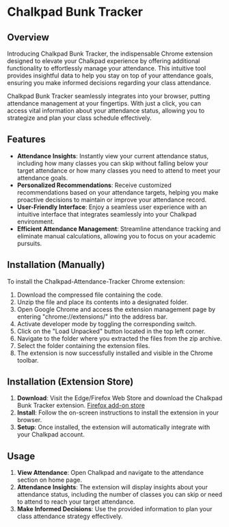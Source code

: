 # Chalkpad Bunk Tracker

## Overview
Introducing Chalkpad Bunk Tracker, the indispensable Chrome extension designed to elevate your Chalkpad experience by offering additional functionality to effortlessly manage your attendance. This intuitive tool provides insightful data to help you stay on top of your attendance goals, ensuring you make informed decisions regarding your class attendance.

Chalkpad Bunk Tracker seamlessly integrates into your browser, putting attendance management at your fingertips. With just a click, you can access vital information about your attendance status, allowing you to strategize and plan your class schedule effectively.

## Features
- **Attendance Insights**: Instantly view your current attendance status, including how many classes you can skip without falling below your target attendance or how many classes you need to attend to meet your attendance goals.
- **Personalized Recommendations**: Receive customized recommendations based on your attendance targets, helping you make proactive decisions to maintain or improve your attendance record.
- **User-Friendly Interface**: Enjoy a seamless user experience with an intuitive interface that integrates seamlessly into your Chalkpad environment.
- **Efficient Attendance Management**: Streamline attendance tracking and eliminate manual calculations, allowing you to focus on your academic pursuits.

## Installation (Manually)
To install the Chalkpad-Attendance-Tracker Chrome extension:
1. Download the compressed file containing the code.
2. Unzip the file and place its contents into a designated folder.
3. Open Google Chrome and access the extension management page by entering "chrome://extensions/" into the address bar.
4. Activate developer mode by toggling the corresponding switch.
5. Click on the "Load Unpacked" button located in the top left corner.
6. Navigate to the folder where you extracted the files from the zip archive.
7. Select the folder containing the extension files.
8. The extension is now successfully installed and visible in the Chrome toolbar.

## Installation (Extension Store)
1. **Download**: Visit the Edge/Firefox Web Store and download the Chalkpad Bunk Tracker extension. [Firefox add-on store](https://addons.mozilla.org/en-US/firefox/addon/chalkpad-bunk-counter/)
2. **Install**: Follow the on-screen instructions to install the extension in your browser.
3. **Setup**: Once installed, the extension will automatically integrate with your Chalkpad account.


## Usage
1. **View Attendance**: Open Chalkpad and navigate to the attendance section on home page.
2. **Attendance Insights**: The extension will display insights about your attendance status, including the number of classes you can skip or need to attend to reach your target attendance.
3. **Make Informed Decisions**: Use the provided information to plan your class attendance strategy effectively.
